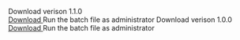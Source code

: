 Download verison 1.1.0 <br>
<a href="https://github.com/shourgamer2/TempFileRemover/releases/download/ver1.1.0/TempFileDeleter.bat">Download </a>
Run the batch file as administrator
Download verison 1.0.0 <br>
<a href="https://github.com/shourgamer2/TempFileRemover/releases/download/Ver1.0.0/TempFileDeleter.bat">Download </a>
Run the batch file as administrator
